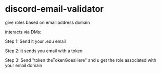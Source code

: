 # discord-email-validator
give roles based on email address domain

interacts via DMs:

Step 1: Send it your .edu email

Step 2: it sends you email with a token

Step 3: Send "token theTokenGoesHere" and u get the role associated with your email domain
